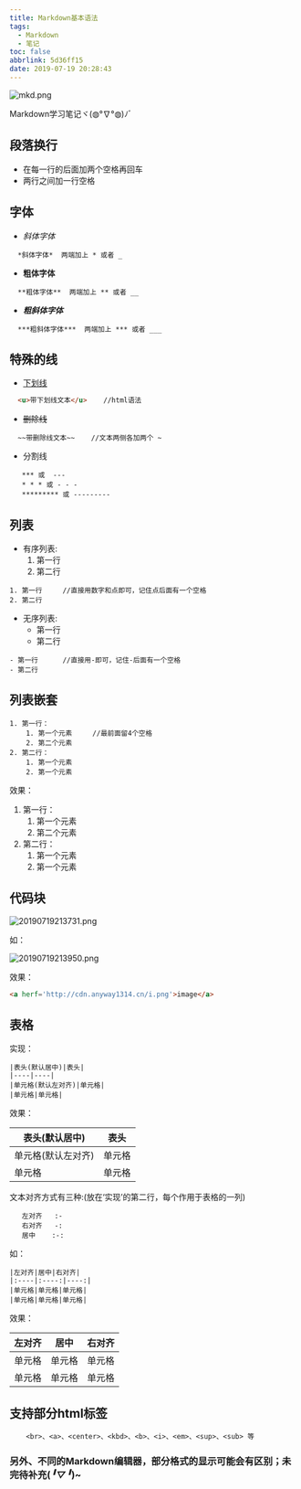 ```yaml
---
title: Markdown基本语法
tags:
  - Markdown
  - 笔记
toc: false
abbrlink: 5d36ff15
date: 2019-07-19 20:28:43
---
```


![mkd.png](http://cdn.anyway1314.cn/imagemkd.png)

Markdown学习笔记ヾ(◍°∇°◍)ﾉﾞ
<!-- more -->

## 段落换行

- 在每一行的后面加两个空格再回车  
- 两行之间加一行空格  

## 字体

- *斜体字体*
``` text
  *斜体字体*  两端加上 * 或者 _ 
```
- **粗体字体**
``` text
  **粗体字体**  两端加上 ** 或者 __ 
```
- ***粗斜体字体***
``` text
  ***粗斜体字体***  两端加上 *** 或者 ___ 
```
## 特殊的线
- <u>下划线</u>
``` html
  <u>带下划线文本</u>    //html语法
```
- ~~删除线~~
``` text
  ~~带删除线文本~~    //文本两侧各加两个 ~
```
- 分割线 
``` text
   *** 或  ---  
   * * * 或 - - -  
   ********* 或 ---------  
```
## 列表
- 有序列表:  
    1. 第一行  
    2. 第二行  
``` text
1. 第一行     //直接用数字和点即可，记住点后面有一个空格  
2. 第二行  
```
- 无序列表:  
    - 第一行  
    - 第二行  

``` text
- 第一行      //直接用-即可，记住-后面有一个空格  
- 第二行
```
## 列表嵌套
``` text  
1. 第一行：  
    1. 第一个元素     //最前面留4个空格
    2. 第二个元素
2. 第二行：
    1. 第一个元素
    2. 第一个元素
```
效果：  
1. 第一行：  
    1. 第一个元素
    2. 第二个元素
2. 第二行：
    1. 第一个元素
    2. 第一个元素

## 代码块

![20190719213731.png](http://cdn.anyway1314.cn/image20190719213731.png)

如：

![20190719213950.png](http://cdn.anyway1314.cn/image20190719213950.png)

效果： 
``` html
<a herf='http://cdn.anyway1314.cn/i.png'>image</a>
```

## 表格
实现： 
``` text
|表头(默认居中)|表头|  
|----|----|
|单元格(默认左对齐)|单元格|  
|单元格|单元格|
```
效果：  

|表头(默认居中)|表头|  
|---|----|
|单元格(默认左对齐)|单元格|  
|单元格|单元格|
文本对齐方式有三种:(放在‘实现’的第二行，每个作用于表格的一列)  
``` text
   左对齐   :-  
   右对齐   -:  
   居中    :-:  
```
如：
``` text
|左对齐|居中|右对齐|
|:----|:----:|----:|
|单元格|单元格|单元格|  
|单元格|单元格|单元格|
```
效果：

|左对齐|居中|右对齐|
|:----|:----:|----:|
|单元格|单元格|单元格|  
|单元格|单元格|单元格|

## 支持部分html标签
``` text
    <br>、<a>、<center>、<kbd>、<b>、<i>、<em>、<sup>、<sub> 等 
```
### 另外、不同的Markdown编辑器，部分格式的显示可能会有区别；未完待补充(*╹▽╹*)~